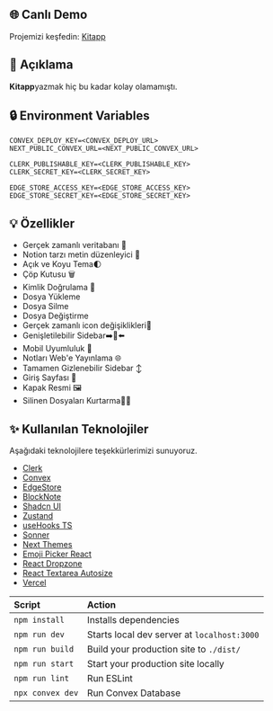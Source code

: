 ## 🌐 Canlı Demo

Projemizi keşfedin: [Kitapp](https://kitapp-2.vercel.app/)

## 📝 Açıklama

**Kitapp**yazmak hiç bu kadar kolay olamamıştı.

## 🔒 Environment Variables

```env
CONVEX_DEPLOY_KEY=<CONVEX_DEPLOY_URL>
NEXT_PUBLIC_CONVEX_URL=<NEXT_PUBLIC_CONVEX_URL>

CLERK_PUBLISHABLE_KEY=<CLERK_PUBLISHABLE_KEY>
CLERK_SECRET_KEY=<CLERK_SECRET_KEY>

EDGE_STORE_ACCESS_KEY=<EDGE_STORE_ACCESS_KEY>
EDGE_STORE_SECRET_KEY=<EDGE_STORE_SECRET_KEY>
```

## 💡 Özellikler

- Gerçek zamanlı veritabanı 🔗
- Notion tarzı metin düzenleyici 📝
- Açık ve Koyu Tema🌓
- Çöp Kutusu 🗑️
- Kimlik Doğrulama 🔐
- Dosya Yükleme
- Dosya Silme
- Dosya Değiştirme
- Gerçek zamanlı icon değişiklikleri🌠
- Genişletilebilir Sidebar➡️🔀⬅️
- Mobil Uyumluluk 📱
- Notları Web'e Yayınlama 🌐
- Tamamen Gizlenebilir Sidebar ↕️
- Giriş Sayfası 🛬
- Kapak Resmi 🖼️
- Silinen Dosyaları Kurtarma🔄📄

## ✨ Kullanılan Teknolojiler

Aşağıdaki teknolojilere teşekkürlerimizi sunuyoruz.

- [Clerk](https://clerk.dev/)
- [Convex](https://convex.dev/)
- [EdgeStore](https://edgestore.dev/)
- [BlockNote](https://blocknote.dev/)
- [Shadcn UI](https://ui.shadcn.com/)
- [Zustand](https://docs.pmnd.rs/zustand/getting-started/introduction)
- [useHooks TS](https://usehooks-ts.com/)
- [Sonner](https://sonner.emilkowal.ski/)
- [Next Themes](https://ui.shadcn.com/docs/dark-mode/next)
- [Emoji Picker React](https://www.npmjs.com/package/emoji-picker-react)
- [React Dropzone](https://react-dropzone.js.org/)
- [React Textarea Autosize](https://www.npmjs.com/package/react-textarea-autosize)
- [Vercel](https://vercel.com/)

| Script           | Action                                      |
| :--------------- | :------------------------------------------ |
| `npm install`    | Installs dependencies                       |
| `npm run dev`    | Starts local dev server at `localhost:3000` |
| `npm run build`  | Build your production site to `./dist/`     |
| `npm run start`  | Start your production site locally          |
| `npm run lint`   | Run ESLint                                  |
| `npx convex dev` | Run Convex Database                         |
